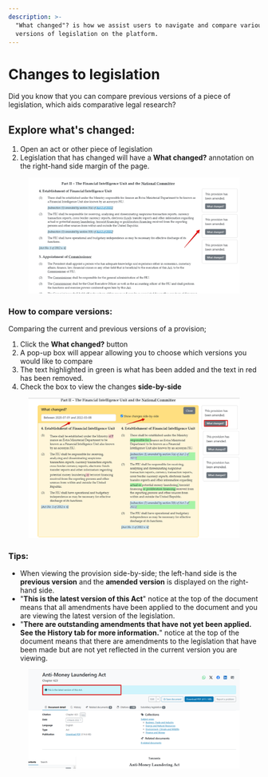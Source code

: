 ```yaml
---
description: >-
  "What changed"? is how we assist users to navigate and compare various
  versions of legislation on the platform.
---
```


# Changes to legislation




Did you know that you can compare previous versions of a piece of legislation, which aids comparative legal research?&#x20;

## Explore what's changed:

1. Open an act or other piece of legislation
2. Legislation that has changed will have a **What changed?** annotation on the right-hand side margin of the page.

<figure><img src="../.gitbook/assets/tanzlii--legislation 1.png" alt=""><figcaption></figcaption></figure>

### How to compare versions:

Comparing the current and previous versions of a provision;

1. Click the **What changed?** button
2. A pop-up box will appear allowing you to choose which versions you would like to compare&#x20;
3. The text highlighted in green is what has been added and the text in red has been removed.
4. Check the box to view the changes **side-by-side**

<figure><img src="../.gitbook/assets/tanzlii--legislation 2.png" alt=""><figcaption></figcaption></figure>

### Tips:

* When viewing the provision side-by-side; the left-hand side is the **previous version** and the **amended version** is displayed on the right-hand side.
* "**This is the latest version of this Act**" notice at the top of the document means that all amendments have been applied to the document and you are viewing the latest version of the legislation.
* "**There are outstanding amendments that have not yet been applied. See the History tab for more information.**" notice at the top of the document means that there are amendments to the legislation that have been made but are not yet reflected in the current version you are viewing.

<figure><img src="../.gitbook/assets/tanzlii--legislation 3.png" alt=""><figcaption></figcaption></figure>